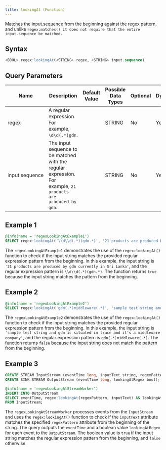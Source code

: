 ```yaml
---
title: lookingAt (Function)
---
```


Matches the input.sequence from the beginning against the regex pattern, and unlike `regex:matches() it does not require that the entire input.sequence be matched.`

## Syntax

```sql
<BOOL> regex:lookingAt(<STRING> regex, <STRING> input.sequence)
```

## Query Parameters

| Name  | Description  | Default Value | Possible Data Types | Optional | Dynamic |
|-------|--------------|---------------|---------------------|----------|---------|
| regex  | A regular expression. For example, `\d\d(.*)gdn`. |               | STRING   | No  | Yes |
| input.sequence | The input sequence to be matched with the regular expression. For example, `21 products are produced by gdn`. |               | STRING  | No | Yes |

## Example 1

```sql
@info(name = 'regexLookingAtExample1')
SELECT regex:lookingAt('\\d\\d(.*)(gdn.*)', '21 products are produced by gdn currently in Sri Lanka') AS lookingAtResult;
```

The `regexLookingAtExample1` demonstrates the use of the `regex:lookingAt()` function to check if the input string matches the provided regular expression pattern from the beginning. In this example, the input string is `'21 products are produced by gdn currently in Sri Lanka'`, and the regular expression pattern is `\\d\\d(.*)(gdn.*)`. The function returns `true` because the input string matches the pattern from the beginning.

## Example 2

```sql
@info(name = 'regexLookingAtExample2')
SELECT regex:lookingAt('gdn(.*)middleware(.*)', 'sample test string and gdn is situated in trace and it''s a middleware company') AS lookingAtResult;
```

The `regexLookingAtExample2` demonstrates the use of the `regex:lookingAt()` function to check if the input string matches the provided regular expression pattern from the beginning. In this example, the input string is `'sample test string and gdn is situated in trace and it's a middleware company'`, and the regular expression pattern is `gdn(.*)middleware(.*)`. The function returns `false` because the input string does not match the pattern from the beginning.

## Example 3

```sql
CREATE STREAM InputStream (eventTime long, inputText string, regexPattern string);
CREATE SINK STREAM OutputStream (eventTime long, lookingAtRegex bool);

@info(name = 'regexLookingAtStreamWorker')
INSERT INTO OutputStream
SELECT eventTime, regex:lookingAt(regexPattern, inputText) AS lookingAtRegex
FROM InputStream;
```

The `regexLookingAtStreamWorker` processes events from the `InputStream` and uses the `regex:lookingAt()` function to check if the `inputText` attribute matches the specified `regexPattern` attribute from the beginning of the string. The query outputs the `eventTime` and a boolean value `lookingAtRegex` for each event to the `OutputStream`. The boolean value is `true` if the input string matches the regular expression pattern from the beginning, and `false` otherwise.
